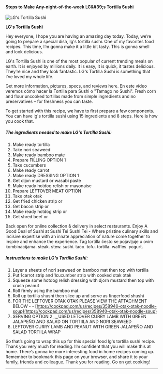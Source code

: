             

#### Steps to Make Any-night-of-the-week LG&amp;#39;s Tortilla Sushi

![LG's Tortilla Sushi](https://img-global.cpcdn.com/recipes/5592827926937600/751x532cq70/lgs-tortilla-sushi-recipe-main-photo.jpg)

**LG's Tortilla Sushi**

Hey everyone, I hope you are having an amazing day today. Today, we’re going to prepare a special dish, lg's tortilla sushi. One of my favorites food recipes. This time, I’m gonna make it a little bit tasty. This is gonna smell and look delicious.

LG's Tortilla Sushi is one of the most popular of current trending meals on earth. It is enjoyed by millions daily. It is easy, it is quick, it tastes delicious. They’re nice and they look fantastic. LG's Tortilla Sushi is something that I’ve loved my whole life.

Get more information, pictures, specs, and reviews here. En este vídeo veremos cómo hacer la Tortilla para Sushi o "Tamago no Sushi". Fresh corn and flour uncooked tortillas made from simple ingredients and no preservatives – for freshness you can taste.

To get started with this recipe, we have to first prepare a few components. You can have lg's tortilla sushi using 15 ingredients and 8 steps. Here is how you cook that.

##### The ingredients needed to make LG's Tortilla Sushi:

1.  Make ready tortilla
2.  Take nori seaweed
3.  Make ready bamboo mate
4.  Prepare FILLING OPTION 1
5.  Take cucumbers
6.  Make ready carrot
7.  Make ready DRESSING OPTION 1
8.  Get dijon mustard or wasabi paste
9.  Make ready hotdog relish or mayonaise
10.  Prepare LEFTOVER MEAT OPTION
11.  Take otak otak
12.  Get fried chicken strip or
13.  Get bacon strip or
14.  Make ready hotdog strip or
15.  Get shred beef or

Back open for online collection & delivery in select restaurants. Enjoy A Good Deal of Sushi at Sushi Tei Sushi Tei - Where pristine culinary skills and incisive expertise with an innate appreciation of nature come together to inspire and enhance the experience. Tag tortilla često se pojavljuje u ovim kombinacijama. steak. stew. sushi. taco. tofu. tortilla. waffles. yogurt.

##### Instructions to make LG's Tortilla Sushi:

1.  Layer a sheets of nori seaweed on bamboo mat then top with tortilla
2.  Put 1carrot strip and 1cucumber strip with cooked otak otak
3.  Squeeze some hotdog relish dressing with djorn mustard then top with crush peanut
4.  Roll firmly using the bamboo mat
5.  Roll up tortilla shushi then slice up and serve as fingerfood shushi
6.  FOR THE LEFTOVER OTAK OTAK PLEASE VIEW THE ATTACHMENT BELOW - - [https://cookpad.com/us/recipes/358940-otak-otak-noodle-soup](https://cookpad.com/us/recipes/358940-otak-otak-noodle-soup)
7.  SERVING OPTION 2 ,,,,USED LETOVER CURRY LAMB WITH GREEN JALAPEÑO AND SALAD ON TORTIILA AND NORI SEAWEED
8.  LEFTOVER CURRY LAMB AND PEANUT WITH GREEN JALAPEÑO AND SALAD TORTIILA WRAP

So that’s going to wrap this up for this special food lg's tortilla sushi recipe. Thank you very much for reading. I’m confident that you will make this at home. There’s gonna be more interesting food in home recipes coming up. Remember to bookmark this page on your browser, and share it to your family, friends and colleague. Thank you for reading. Go on get cooking!

* * *